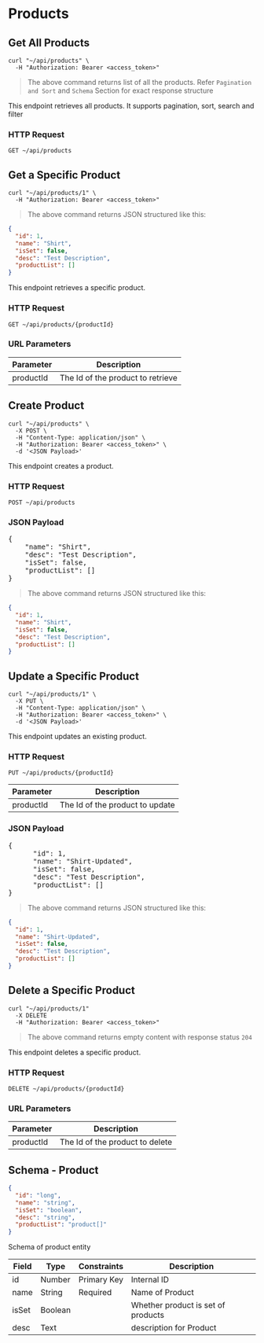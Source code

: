 # Products

## Get All Products

```shell
curl "~/api/products" \
  -H "Authorization: Bearer <access_token>"
```

> The above command returns list of all the products. Refer `Pagination and Sort` and `Schema` Section for exact
> response structure

This endpoint retrieves all products. It supports pagination, sort, search and filter

### HTTP Request

`GET ~/api/products`

## Get a Specific Product

```shell
curl "~/api/products/1" \
  -H "Authorization: Bearer <access_token>"
```

> The above command returns JSON structured like this:

```json
{
  "id": 1,
  "name": "Shirt",
  "isSet": false,
  "desc": "Test Description",
  "productList": []
}
```

This endpoint retrieves a specific product.

### HTTP Request

`GET ~/api/products/{productId}`

### URL Parameters

| Parameter | Description                       |
|-----------|-----------------------------------|
| productId | The Id of the product to retrieve |

## Create Product

```shell
curl "~/api/products" \
  -X POST \
  -H "Content-Type: application/json" \
  -H "Authorization: Bearer <access_token>" \
  -d '<JSON Payload>'
```

This endpoint creates a product.

### HTTP Request

`POST ~/api/products`

### JSON Payload

<pre class="center-column">
{
    "name": "Shirt",
    "desc": "Test Description",
    "isSet": false,
    "productList": []
}
</pre>

> The above command returns JSON structured like this:

```json
{
  "id": 1,
  "name": "Shirt",
  "isSet": false,
  "desc": "Test Description",
  "productList": []
}
```

## Update a Specific Product

```shell
curl "~/api/products/1" \
  -X PUT \
  -H "Content-Type: application/json" \
  -H "Authorization: Bearer <access_token>" \
  -d '<JSON Payload>'
```

This endpoint updates an existing product.

### HTTP Request

`PUT ~/api/products/{productId}`

| Parameter | Description                     |
|-----------|---------------------------------|
| productId | The Id of the product to update |

### JSON Payload

<pre class="center-column">
{
      "id": 1,
      "name": "Shirt-Updated",
      "isSet": false,
      "desc": "Test Description",
      "productList": []
}
</pre>

> The above command returns JSON structured like this:

```json
{
  "id": 1,
  "name": "Shirt-Updated",
  "isSet": false,
  "desc": "Test Description",
  "productList": []
}
```

## Delete a Specific Product

```shell
curl "~/api/products/1"
  -X DELETE
  -H "Authorization: Bearer <access_token>"
```

> The above command returns empty content with response status `204`

This endpoint deletes a specific product.

### HTTP Request

`DELETE ~/api/products/{productId}`

### URL Parameters

| Parameter | Description                     |
|-----------|---------------------------------|
| productId | The Id of the product to delete |

## Schema - Product

```json
{
  "id": "long",
  "name": "string",
  "isSet": "boolean",
  "desc": "string",
  "productList": "product[]"
}
```

Schema of product entity

| Field | Type    | Constraints | Description                        |
|-------|---------|-------------|------------------------------------|
| id    | Number  | Primary Key | Internal ID                        |
| name  | String  | Required    | Name of Product                    |
| isSet | Boolean |             | Whether product is set of products |
| desc  | Text    |             | description for Product            |
